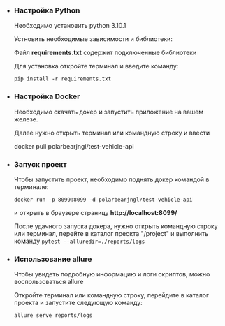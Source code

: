 <ul>
    <li>
        <h3>Настройка Python</h3>
        <p>Необходимо установить python 3.10.1</p>
        <p>Устновить необходимые зависимости и библиотеки:</p>
        <p>Файл <b>requirements.txt</b> содержит подключенные библиотеки</p>
        <p>Для установка откройте терминал и введите команду:</p>
        <p><code>pip install -r requirements.txt</code></p>
    </li>
    <li>
        <h3>Настройка Docker</h3>
        <p>Необходимо скачать докер и запустить приложение на вашем железе.</p>
        <p>Далее нужно открыть терминал или командную строку и ввести</p>
        <p>docker pull polarbearjngl/test-vehicle-api</p>
    </li>
    <li>
        <h3>Запуск проект</h3>
        <p>Чтобы запустить проект, необходимо поднять докер командой в терминале:</p>
        <p><code>docker run -p 8099:8099 -d polarbearjngl/test-vehicle-api</code></p>
        <p>и открыть в браузере страницу <b>http://localhost:8099/</b></p>
        <p>После удачного запуска докера, нужно открыть командную строку или терминал, перейте в каталог преокта "/project" и выполнить команду <code>pytest --alluredir=./reports/logs</code></p>
    </li>
    <li>
        <h3>Использование allure</h3>
        <p>Чтобы увидеть подробную информацию и логи скриптов, можно воспользоваться allure</p>
        <p>Откройте терминал или командную строку, перейдите в каталог проекта и запустите следующую команду:</p>
        <p><code>allure serve reports/logs</code></p>
    </li>
 </ul>
